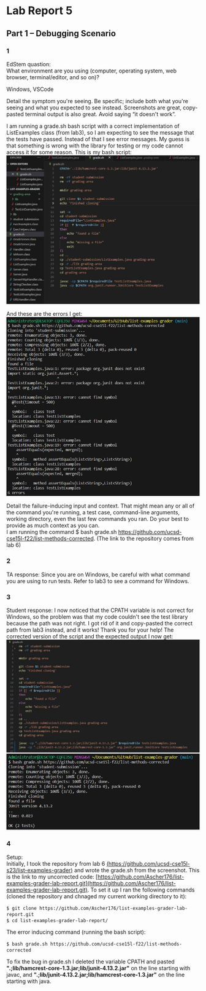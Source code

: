 # Lab Report 5
## Part 1 – Debugging Scenario
### 1
EdStem quastion:  
What environment are you using (computer, operating system, web browser, terminal/editor, and so on)?  

Windows, VSCode  

Detail the symptom you're seeing. Be specific; include both what you're seeing and what you expected to see instead. Screenshots are great, copy-pasted terminal output is also great. Avoid saying “it doesn't work”.  

I am running a grade.sh bash script with a correct implementation of ListExamples class (from lab3), so I am expecting to see the message that the tests have passed. Instead of that I see error messages. My guess is that something is wrong with the library for testing or my code cannot access it for some reason. This is my bash script:
![image1](image1.jpg)  

And these are the errors I get:  
![image2](image2.jpg)  

Detail the failure-inducing input and context. That might mean any or all of the command you're running, a test case, command-line arguments, working directory, even the last few commands you ran. Do your best to provide as much context as you can.  
I am running the command $ bash grade.sh https://github.com/ucsd-cse15l-f22/list-methods-corrected. (The link to the repository comes from lab 6) 

### 2
TA response: Since you are on Windows, be careful with what command you are using to run tests. Refer to lab3 to see a command for Windows.

### 3
Student response: I now noticed that the CPATH variable is not correct for Windows, so the problem was that my code couldn't see the test library because the path was not right. I got rid of it and copy-pasted the correct path from lab3 instead, and it works! Thank you for your help! The corrected version of the script and the expected output I now get:  
![image3](image3.jpg)  
![image4](image4.jpg)  

### 4
Setup:  
Initially, I took the repository from lab 6 [(https://github.com/ucsd-cse15l-s23/list-examples-grader)](https://github.com/ucsd-cse15l-s23/list-examples-grader) and wrote the grade.sh from the screenshot. This is the link to my uncorrected code: [https://github.com/Ascher176/list-examples-grader-lab-report.git](https://github.com/Ascher176/list-examples-grader-lab-report.git). To set it up I ran the following commands (cloned the repository and chnaged my current working directory to it):
```
$ git clone https://github.com/Ascher176/list-examples-grader-lab-report.git 
$ cd list-examples-grader-lab-report/
```
The error inducing command (running the bash script):  
```
$ bash grade.sh https://github.com/ucsd-cse15l-f22/list-methods-corrected  
```
To fix the bug in grade.sh I deleted the variable CPATH and pasted **".;lib/hamcrest-core-1.3.jar;lib/junit-4.13.2.jar"** on the line starting with javac, and **".;lib/junit-4.13.2.jar;lib/hamcrest-core-1.3.jar"** on the line starting with java.


